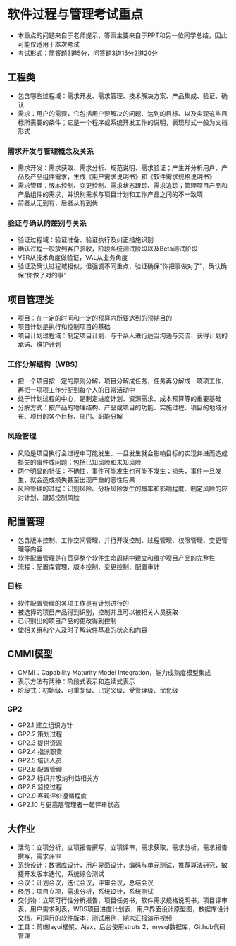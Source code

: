 # 软件过程与管理考试重点

* 本重点的问题来自于老师提示，答案主要来自于PPT和另一位同学总结，因此可能仅适用于本次考试
* 考试形式：简答题3道5分，问答题3道15分2道20分

## 工程类

* 包含哪些过程域：需求开发、需求管理、技术解决方案、产品集成、验证、确认
* 需求：用户的需要，它包括用户要解决的问题、达到的目标、以及实现这些目标所需要的条件；它是一个程序或系统开发工作的说明，表现形式一般为文档形式

### 需求开发与管理概念及关系

* 需求开发：需求获取、需求分析、规范说明、需求验证；产生并分析用户、产品及产品组件需求，生成《用户需求说明书》和《软件需求规格说明书》
* 需求管理：版本控制、变更控制、需求状态跟踪、需求追踪；管理项目产品和产品组件的需求，并识别需求与项目计划和工作产品之间的不一致项
* 前者从无到有，后者从有到优

### 验证与确认的差别与关系

* 验证过程域：验证准备、验证执行及纠正措施识别
* 确认过程一般放到客户验收，阶段系统测试阶段以及Beta测试阶段
* VER从技术角度做验证，VAL从业务角度
* 验证及确认过程域相似，但强调不同重点，验证确保“你把事做对了”，确认确保“你做了对的事”

## 项目管理类

* 项目：在一定的时间和一定的预算内所要达到的预期目的
* 项目计划是执行和控制项目的基础
* 项目计划过程域：制定项目计划、与干系人进行适当沟通与交流、获得计划的承诺、维护计划

### 工作分解结构（WBS）

* 把一个项目按一定的原则分解，项目分解成任务，任务再分解成一项项工作，再把一项项工作分配到每个人的日常活动中
* 处于计划过程的中心，是制定进度计划、资源需求、成本预算等的重要基础
* 分解方式：按产品的物理结构、产品或项目的功能、实施过程、项目的地域分布、项目的各个目标、部门、职能分解

### 风险管理

* 风险是项目执行全过程中可能发生、一旦发生就会影响目标的实现并进而造成损失的事件或问题；包括已知风险和未知风险
* 两个明显的特征：不确性，事件可能发生也可能不发生；损失，事件一旦发生，就会造成损失甚至出现严重的恶性后果
* 风险管理的过程：识别风险、分析风险发生的概率和影响程度、制定风险的应对计划、跟踪控制风险

## 配置管理

* 包含版本控制、工作空间管理、并行开发控制、过程管理、权限管理、变更管理等内容
* 软件配置管理是在贯穿整个软件生命周期中建立和维护项目产品的完整性
* 流程：配置库管理、版本控制、变更控制、配置审计

### 目标

* 软件配置管理的各项工作是有计划进行的
* 被选择的项目产品得到识别，控制并且可以被相关人员获取
* 已识别出的项目产品的更改得到控制
* 使相关组和个人及时了解软件基准的状态和内容

## CMMI模型

* CMMI：Capability Maturity Model Integration，能力成熟度模型集成
* 表示方法有两种：阶段式表示和连续式表示
* 阶段式：初始级、可重复级、已定义级、受管理级、优化级

### GP2

* GP2.1 建立组织方针
* GP2.2 策划过程
* GP2.3 提供资源
* GP2.4 指派职责
* GP2.5 培训人员
* GP2.6 配置管理
* GP2.7 标识并吸纳利益相关方
* GP2.8 监控过程
* GP2.9 客观评价遵循程度
* GP2.10 与更高层管理者一起评审状态

## 大作业

* 活动：立项分析，立项报告撰写，立项评审，需求获取，需求分析，需求报告撰写，需求评审
* 系统设计：数据库设计，用户界面设计，编码与单元测试，推荐算法研究，敏捷开发版本迭代，系统综合测试
* 会议：计划会议，迭代会议，评审会议，总结会议
* 经历：项目立项，需求分析，系统设计，系统测试
* 交付物：立项可行性分析报告，项目任务书，软件需求规格说明书，项目评审表，用户需求列表，WBS项目进度计划表，用户界面设计原型图，数据库设计文档，可运行的软件版本，测试用例，期末汇报演示视频
* 工具：前端layui框架、Ajax，后台使用struts 2，mysql数据库，Github代码管理

